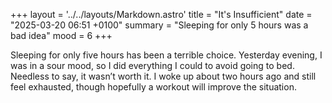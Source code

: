 +++
layout = '../../layouts/Markdown.astro'
title = "It's Insufficient"
date = "2025-03-20 06:51 +0100"
summary = "Sleeping for only 5 hours was a bad idea"
mood = 6
+++

Sleeping for only five hours has been a terrible choice. Yesterday evening, I was in a sour mood, so I did everything I could to avoid going to bed. Needless to say, it wasn’t worth it. I woke up about two hours ago and still feel exhausted, though hopefully a workout will improve the situation.
